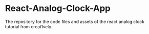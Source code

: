 # React-Analog-Clock-App
The repository for the code files and assets of the react analog clock tutorial from creat1vely.
